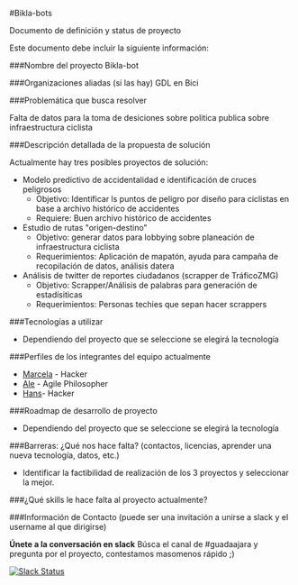 
#Bikla-bots

Documento de definición y status de proyecto

Este documento debe incluir la siguiente información:

###Nombre del proyecto
  Bikla-bot
    
###Organizaciones aliadas (si las hay)
  GDL en Bici
  
###Problemática que busca resolver
    
  Falta de datos para la toma de desiciones sobre politica publica sobre infraestructura ciclista
    
    
###Descripción detallada de la propuesta de solución
  
  Actualmente hay tres posibles proyectos de solución:
  
  * Modelo predictivo de accidentalidad e identificación de cruces peligrosos
    * Objetivo: Identificar ls puntos de peligro por diseño para ciclistas en base a archivo histórico de accidentes
    * Requiere: Buen archivo histórico de accidentes
  * Estudio de rutas "origen-destino"
    * Objetivo: generar datos para lobbying sobre planeación de infraestructura ciclista
    * Requerimientos: Aplicación de mapatón, ayuda para campaña de recopilación de datos, análisis datera
  * Análisis de twitter de reportes ciudadanos (scrapper de TráficoZMG)
    * Objetivo: Scrapper/Análisis de palabras para generación de estadísiticas
    * Requerimientos: Personas techies que sepan hacer scrappers
   
###Tecnologías a utilizar

  * Dependiendo del proyecto que se seleccione se elegirá la tecnología
    
###Perfiles de los integrantes del equipo actualmente
  * [Marcela](https://github.com/marcelarosalesj) - Hacker
  * [Ale](https://github.com/ponentesincausa) - Agile Philosopher
  * [Hans](https://github.com/hans-zen)- Hacker
    
###Roadmap de desarrollo de proyecto
    
  * Dependiendo del proyecto que se seleccione se elegirá la tecnología
  
###Barreras: ¿Qué nos hace falta? (contactos, licencias, aprender una nueva tecnología, datos, etc.)

  *  Identificar la factibilidad de realización de los 3 proyectos y seleccionar la mejor.

###¿Qué skills le hace falta al proyecto actualmente?


###Información de Contacto (puede ser una invitación a unirse a slack y el username al que dirigirse)


**Únete a la conversación en slack**
Búsca el canal de #guadaajara y pregunta por el proyecto, contestamos masomenos rápido ;)

[![Slack Status](http://codeandomexico-slack.herokuapp.com/badge.svg)](http://codeandomexico-slack.herokuapp.com/)

